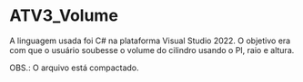 # ATV3_Volume
A linguagem usada foi C# na plataforma Visual Studio 2022. O objetivo era com que o usuário soubesse o volume do cilindro usando o PI, raio e altura.

OBS.: O arquivo está compactado.
